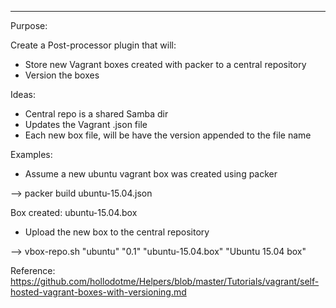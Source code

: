---
Purpose:

Create a Post-processor plugin that will:
  - Store new Vagrant boxes created with packer to a central repository
  - Version the boxes

Ideas:
  - Central repo is a shared Samba dir
  - Updates the Vagrant .json file
  - Each new box file, will be have the version appended to the file name

Examples:
  - Assume a new ubuntu vagrant box was created using packer

  --> packer build ubuntu-15.04.json

  Box created: ubuntu-15.04.box

  - Upload the new box to the central repository

  --> vbox-repo.sh "ubuntu" "0.1" "ubuntu-15.04.box" "Ubuntu 15.04 box"


Reference:
 https://github.com/hollodotme/Helpers/blob/master/Tutorials/vagrant/self-hosted-vagrant-boxes-with-versioning.md
